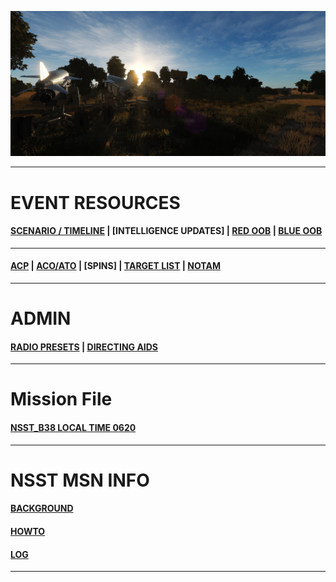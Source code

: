 
![Front IMG](/Docs/front_img2.PNG) 

---

# EVENT RESOURCES
####  [SCENARIO / TIMELINE](/Docs/scenario.md) | [INTELLIGENCE UPDATES] | [RED OOB](/Docs/OOB/OOB_RED.md) | [BLUE OOB](/Docs/OOBBLUE/BLUE_OOB.md)
---
####  [ACP](/Docs/ACP/ACP.md) | [ACO/ATO](/Docs/ATO/ATO.md) | [SPINS] | [TARGET LIST](/Docs/targets/maintgtlist.md) | [NOTAM](/Docs/NOTAM.md)  

---
# ADMIN
####  [RADIO PRESETS](/Docs/radiopresets.md) | [DIRECTING AIDS](/Docs/Directing/directing.md)  
  
---
# Mission File

####  [NSST_B38 LOCAL TIME 0620](/Docs/NSST_B38_RELEASE.miz)

---
# NSST MSN INFO
####  [BACKGROUND](/Docs/background.md)  
####  [HOWTO](/Docs/howto.md)  
####  [LOG](/Docs/log.md)  
---